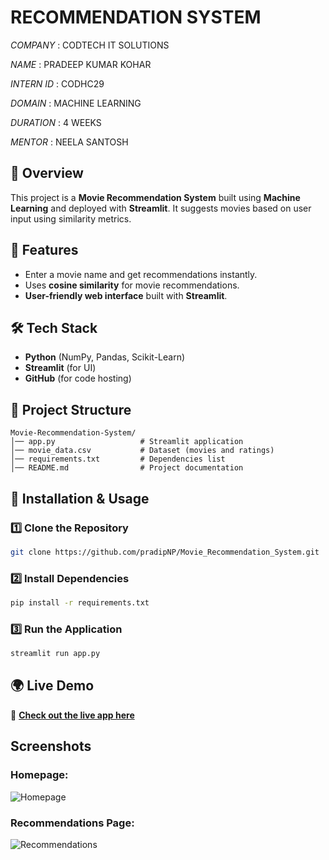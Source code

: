 # RECOMMENDATION SYSTEM

*COMPANY* : CODTECH IT SOLUTIONS

*NAME* : PRADEEP KUMAR KOHAR

*INTERN ID* : CODHC29

*DOMAIN* : MACHINE LEARNING

*DURATION* : 4 WEEKS

*MENTOR* : NEELA SANTOSH


## 📌 Overview
This project is a **Movie Recommendation System** built using **Machine Learning** and deployed with **Streamlit**. It suggests movies based on user input using similarity metrics.

## 🚀 Features
- Enter a movie name and get recommendations instantly.
- Uses **cosine similarity** for movie recommendations.
- **User-friendly web interface** built with **Streamlit**.

## 🛠 Tech Stack
- **Python** (NumPy, Pandas, Scikit-Learn)
- **Streamlit** (for UI)
- **GitHub** (for code hosting)

## 📂 Project Structure
```
Movie-Recommendation-System/
│── app.py                   # Streamlit application
│── movie_data.csv           # Dataset (movies and ratings)
│── requirements.txt         # Dependencies list
│── README.md                # Project documentation
```

## 🔧 Installation & Usage
### **1️⃣ Clone the Repository**
```bash
git clone https://github.com/pradipNP/Movie_Recommendation_System.git
```

### **2️⃣ Install Dependencies**
```bash
pip install -r requirements.txt
```

### **3️⃣ Run the Application**
```bash
streamlit run app.py
```

## 🌍 Live Demo
🔗 **[Check out the live app here](https://movie-recommend-pradipnp.streamlit.app/)**

## Screenshots
### **Homepage:**
![Homepage](![Image](https://github.com/user-attachments/assets/ad40339c-d90b-44dd-b88c-b054149d03d9))

### **Recommendations Page:**
![Recommendations](![Image](https://github.com/user-attachments/assets/0ba64a15-e5e6-4fd4-a68d-29e101b1b4a9))

